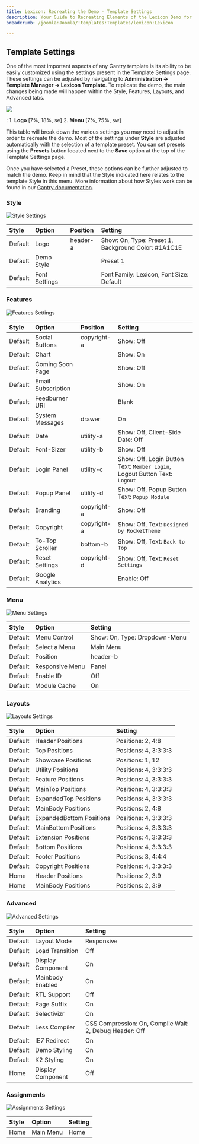 ```yaml
---
title: Lexicon: Recreating the Demo - Template Settings
description: Your Guide to Recreating Elements of the Lexicon Demo for Joomla
breadcrumb: /joomla:Joomla/!templates:Templates/lexicon:Lexicon

---
```


Template Settings
-----
One of the most important aspects of any Gantry template is its ability to be easily customized using the settings present in the Template Settings page. These settings can be adjusted by navigating to **Administration -> Template Manager -> Lexicon Template**. To replicate the demo, the main changes being made will happen within the Style, Features, Layouts, and Advanced tabs. 

![][lexicon2]

:   1. **Logo**  [7%, 18%, se]
    2. **Menu**  [7%, 75%, sw]

This table will break down the various settings you may need to adjust in order to recreate the demo. Most of the settings under **Style** are adjusted automatically with the selection of a template preset. You can set presets using the **Presets** button located next to the **Save** option at the top of the Template Settings page.

Once you have selected a Preset, these options can be further adjusted to match the demo. Keep in mind that the Style indicated here relates to the template Style in this menu. More information about how Styles work can be found in our [Gantry documentation][Style].

### Style

![Style Settings][style]

| Style   | Option        | Position | Setting                                             |  
| :------ | :------------ | :------- | :-------------------------------------------------- |  
| Default | Logo          | header-a | Show: On, Type: Preset 1, Background Color: #1A1C1E |  
| Default | Demo Style    |          | Preset 1                                            |  
| Default | Font Settings |          | Font Family: Lexicon, Font Size: Default            |  

### Features

![Features Settings][features]

| Style   | Option             | Position    | Setting                                                                    |  
| :------ | :----------------- | :---------- | :------------------------------------------------------------------------- |  
| Default | Social Buttons     | copyright-a | Show: Off                                                                  |  
| Default | Chart              |             | Show: On                                                                   |  
| Default | Coming Soon Page   |             | Show: Off                                                                  |  
| Default | Email Subscription |             | Show: On                                                                   |  
| Default | Feedburner URI     |             | Blank                                                                      |  
| Default | System Messages    | drawer      | On                                                                         |  
| Default | Date               | utility-a   | Show: Off, Client-Side Date: Off                                           |  
| Default | Font-Sizer         | utility-b   | Show: Off                                                                  |  
| Default | Login Panel        | utility-c   | Show: Off, Login Button Text: `Member Login`, Logout Button Text: `Logout` |  
| Default | Popup Panel        | utility-d   | Show: Off, Popup Button Text: `Popup Module`                               |  
| Default | Branding           | copyright-a | Show: Off                                                                  |  
| Default | Copyright          | copyright-a | Show: Off, Text: `Designed by RocketTheme`                                 |  
| Default | To-Top Scroller    | bottom-b    | Show: Off, Text: `Back to Top`                                             |  
| Default | Reset Settings     | copyright-d | Show: Off, Text: `Reset Settings`                                          |  
| Default | Google Analytics   |             | Enable: Off                                                                |  

### Menu

![Menu Settings][menu2]

| Style   | Option          | Setting                       |  
| :------ | :-------------- | :---------------------------- |  
| Default | Menu Control    | Show: On, Type: Dropdown-Menu |  
| Default | Select a Menu   | Main Menu                     |  
| Default | Position        | header-b                      |  
| Default | Responsive Menu | Panel                         |  
| Default | Enable ID       | Off                           |  
| Default | Module Cache    | On                            |  

### Layouts

![Layouts Settings][layouts]

| Style   | Option                   | Setting               |  
| :------ | :----------------------- | :-------------------- |  
| Default | Header Positions         | Positions: 2, 4:8     |  
| Default | Top Positions            | Positions: 4, 3:3:3:3 |  
| Default | Showcase Positions       | Positions: 1, 12      |  
| Default | Utility Positions        | Positions: 4, 3:3:3:3 |  
| Default | Feature Positions        | Positions: 4, 3:3:3:3 |  
| Default | MainTop Positions        | Positions: 4, 3:3:3:3 |  
| Default | ExpandedTop Positions    | Positions: 4, 3:3:3:3 |  
| Default | MainBody Positions       | Positions: 2, 4:8     |  
| Default | ExpandedBottom Positions | Positions: 4, 3:3:3:3 |  
| Default | MainBottom Positions     | Positions: 4, 3:3:3:3 |  
| Default | Extension Positions      | Positions: 4, 3:3:3:3 |  
| Default | Bottom Positions         | Positions: 4, 3:3:3:3 |  
| Default | Footer Positions         | Positions: 3, 4:4:4   |  
| Default | Copyright Positions      | Positions: 4, 3:3:3:3 |  
| Home    | Header Positions         | Positions: 2, 3:9     |  
| Home    | MainBody Positions       | Positions: 2, 3:9     |  

### Advanced

![Advanced Settings][advanced]

| Style   | Option           | Setting                                                 |  
| :------ | :--------------- | :------------------------------------------------------ |  
| Default | Layout Mode      | Responsive                                              |  
| Default | Load Transition  | Off                                                     |  
| Default | Display Component  | On                                                      |  
| Default | Mainbody Enabled | On                                                      |  
| Default | RTL Support      | Off                                                     |  
| Default | Page Suffix      | On                                                      |  
| Default | Selectivizr      | On                                                      |  
| Default | Less Compiler    | CSS Compression: On, Compile Wait: 2, Debug Header: Off |  
| Default | IE7 Redirect     | On                                                      |  
| Default | Demo Styling     | On                                                      |  
| Default | K2 Styling       | On                                                      |  
| Home    | Display Component | Off                                                     |
  

### Assignments

![Assignments Settings][assignments]

| Style | Option    | Setting |  
| :---- | :-------- | :------ |  
| Home  | Main Menu | Home    |  

[demo25]: assets/Lexicon.jpg
[menu]: ../../start/menu.md
[Style]: http://docs.gantry.org/gantry4/configure
[lexicon2]: assets/lexicon2.jpeg
[assignments]: assets/assignments_settings.jpeg
[style]: assets/style_settings.jpeg
[advanced]: assets/advanced_settings.jpeg
[layouts]: assets/layouts_settings.jpeg
[menu2]: assets/menu_settings.jpeg
[features]: assets/features_settings.jpeg